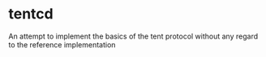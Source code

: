 tentcd
======

An attempt to implement the basics of the tent protocol without any regard to the reference implementation